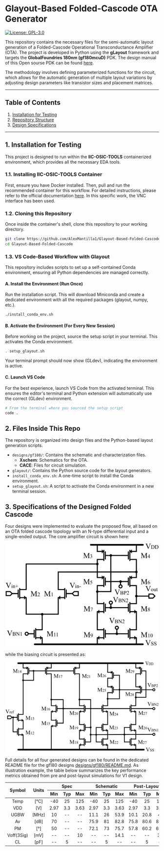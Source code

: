# Glayout-Based Folded-Cascode OTA Generator

[![License: GPL-3.0](https://img.shields.io/badge/License-GPL--3.0-blue.svg)](https://www.gnu.org/licenses/gpl-3.0)

This repository contains the necessary files for the semi-automatic layout generation of a Folded-Cascode Operational Transconductance Amplifier (OTA). The project is developed in Python using the **gLayout** framework and targets the **GlobalFoundries 180nm (gf180mcuD)** PDK. The design manual of this Open sourse PDK can be found [here](https://gf180mcu-pdk.readthedocs.io/en/latest/physical_verification/design_manual/Design_Manual.html#design-manual).


The methodology involves defining parameterized functions for the circuit, which allows for the automatic generation of multiple layout variations by adjusting design parameters like transistor sizes and placement matrices.

---

## Table of Contents

1.  [Installation for Testing](#1-installation-for-testing)
2.  [Repository Structure](#2-files-inside-this-repo)
3.  [Design Specifications](#3-specifications-of-the-designed-folded-cascode)

---

## 1. Installation for Testing

This project is designed to run within the **IIC-OSIC-TOOLS** containerized environment, which provides all the necessary EDA tools.

### 1.1. Installing IIC-OSIC-TOOLS Container

First, ensure you have Docker installed. Then, pull and run the recommended container for this workflow. For detailed instructions, please refer to the official documentation [here](https://github.com/iic-jku/iic-osic-tools). In this specific work, the VNC interface has been used.

### 1.2. Cloning this Repository

Once inside the container's shell, clone this repository to your working directory.

```bash
git clone https://github.com/AlexMantilla1/Glayout-Based-Folded-Cascode.git
cd Glayout-Based-Folded-Cascode
```

### 1.3. VS Code-Based Workflow with Glayout

This repository includes scripts to set up a self-contained Conda environment, ensuring all Python dependencies are managed correctly.

#### A. Install the Environment (Run Once)

Run the installation script. This will download Miniconda and create a dedicated environment with all the required packages (glayout, numpy, etc.).

```bash
./install_conda_env.sh
```

#### B. Activate the Environment (For Every New Session)

Before working on the project, source the setup script in your terminal. This activates the Conda environment.

```bash
. setup_glayout.sh
```

Your terminal prompt should now show (GLdev), indicating the environment is active.

#### C. Launch VS Code

For the best experience, launch VS Code from the activated terminal. This ensures the editor's terminal and Python extension will automatically use the correct (GLdev) environment.

```bash
# From the terminal where you sourced the setup script
code .
```

## 2. Files Inside This Repo

The repository is organized into design files and the Python-based layout generation scripts.

* `designs/gf180/`: Contains the schematic and characterization files.
    * **Xschem**: Schematics for the OTA.
    * **CACE**: Files for circuit simulation.
* `glayout/`: Contains the Python source code for the layout generators.
* `install_conda_env.sh`: A one-time script to install the Conda environment.
* `setup_glayout.sh`: A script to activate the Conda environment in a new terminal session.

## 3. Specifications of the Designed Folded Cascode

Four designs were implemented to evaluate the proposed flow, all based on an OTA folded cascode topology with an N-type differential input and a single-ended output. The core amplifier circuit is shown here:

![Core Amplifier Schematic](img/Folded_core.png)

while the biasing circuit is presented as:

![Biasing Circuit Schematic](img/Folded_bias.png)

Full details for all four generated designs can be found in the dedicated README file for the gf180 designs [designs/gf180/README.md](./designs/gf180/README.md). As illustration example, the table below summarizes the key performance metrics obtained from pre and post-layout simulations for V1 design.



<table align="center">
  <thead>
    <tr>
      <th rowspan="2" align="center">Symbol</th>
      <th rowspan="2" align="center">Units</th>
      <th colspan="3" align="center">Spec</th>
      <th colspan="3" align="center">Schematic</th>
      <th colspan="3" align="center">Post-Layout</th>
    </tr>
    <tr>
      <th align="center">Min</th>
      <th align="center">Typ</th>
      <th align="center">Max</th>
      <th align="center">Min</th>
      <th align="center">Typ</th>
      <th align="center">Max</th>
      <th align="center">Min</th>
      <th align="center">Typ</th>
      <th align="center">Max</th>
    </tr>
  </thead>
  <tbody>
    <tr>
      <td align="center">Temp</td>
      <td align="center">[°C]</td>
      <td align="center">-40</td>
      <td align="center">25</td>
      <td align="center">125</td>
      <td align="center">-40</td>
      <td align="center">25</td>
      <td align="center">125</td>
      <td align="center">-40</td>
      <td align="center">25</td>
      <td align="center">125</td>
    </tr>
    <tr>
      <td align="center">VDD</td>
      <td align="center">[V]</td>
      <td align="center">2.97</td>
      <td align="center">3.3</td>
      <td align="center">3.63</td>
      <td align="center">2.97</td>
      <td align="center">3.3</td>
      <td align="center">3.63</td>
      <td align="center">2.97</td>
      <td align="center">3.3</td>
      <td align="center">3.63</td>
    </tr>
    <tr>
      <td align="center">UGBW</td>
      <td align="center">[MHz]</td>
      <td align="center">10</td>
      <td align="center">--</td>
      <td align="center">--</td>
      <td align="center">11.1</td>
      <td align="center">26</td>
      <td align="center">53.9</td>
      <td align="center">10.1</td>
      <td align="center">20.8</td>
      <td align="center">47</td>
    </tr>
    <tr>
      <td align="center">Av</td>
      <td align="center">[dB]</td>
      <td align="center">70</td>
      <td align="center">--</td>
      <td align="center">--</td>
      <td align="center">75.9</td>
      <td align="center">81</td>
      <td align="center">82.8</td>
      <td align="center">75.8</td>
      <td align="center">80.6</td>
      <td align="center">82.7</td>
    </tr>
    <tr>
      <td align="center">PM</td>
      <td align="center">[°]</td>
      <td align="center">50</td>
      <td align="center">--</td>
      <td align="center">--</td>
      <td align="center">72.1</td>
      <td align="center">73</td>
      <td align="center">75.7</td>
      <td align="center">57.8</td>
      <td align="center">60.2</td>
      <td align="center">63.9</td>
    </tr>
    <tr>
      <td align="center">Voff(3Sig)</td>
      <td align="center">[mV]</td>
      <td align="center">--</td>
      <td align="center">--</td>
      <td align="center">10</td>
      <td align="center">--</td>
      <td align="center">--</td>
      <td align="center">14.1</td>
      <td align="center">--</td>
      <td align="center">--</td>
      <td align="center">3.5</td>
    </tr>
    <tr>
      <td align="center">CL</td>
      <td align="center">[pF]</td>
      <td align="center">--</td>
      <td align="center">5</td>
      <td align="center">--</td>
      <td align="center">--</td>
      <td align="center">5</td>
      <td align="center">--</td>
      <td align="center">--</td>
      <td align="center">5</td>
      <td align="center">--</td>
    </tr> 
  </tbody>
</table>